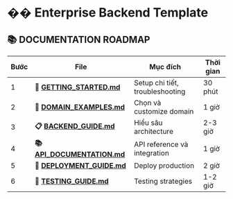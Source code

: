 # �� Enterprise Backend Template

## 📚 **DOCUMENTATION ROADMAP**

| Bước | File | Mục đích | Thời gian |
|------|------|----------|-----------|
| 1 | **🚀 [GETTING_STARTED.md](GETTING_STARTED.md)** | Setup chi tiết, troubleshooting | 30 phút |
| 2 | **🎯 [DOMAIN_EXAMPLES.md](DOMAIN_EXAMPLES.md)** | Chọn và customize domain | 1 giờ |
| 3 | **📋 [BACKEND_GUIDE.md](BACKEND_GUIDE.md)** | Hiểu sâu architecture | 2-3 giờ |
| 4 | **📚 [API_DOCUMENTATION.md](API_DOCUMENTATION.md)** | API reference và integration | 1 giờ |
| 5 | **🚀 [DEPLOYMENT_GUIDE.md](DEPLOYMENT_GUIDE.md)** | Deploy production | 2 giờ |
| 6 | **🧪 [TESTING_GUIDE.md](TESTING_GUIDE.md)** | Testing strategies | 1-2 giờ |